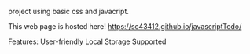 project using basic css and javacript.

This web page is hosted here! https://sc43412.github.io/javascriptTodo/

Features:
User-friendly
Local Storage Supported


